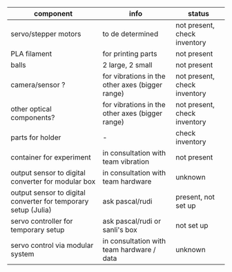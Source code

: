 | component | info | status |
| ------ | ------ | ------ |
| servo/stepper motors | to de determined | not present, check inventory |
| PLA filament | for printing parts | not present |
| balls | 2 large, 2 small | not present |
| camera/sensor ?| for vibrations in the other axes (bigger range) | not present, check inventory |
| other optical components?| for vibrations in the other axes (bigger range) | not present, check inventory |
| parts for holder  | - | check inventory |
| container for experiment | in consultation with team vibration | not present | 
| output sensor to digital converter for modular box | in consultation with team hardware | unknown |
| output sensor to digital converter for temporary setup (Julia) | ask pascal/rudi | present, not set up |
| servo controller for temporary setup | ask pascal/rudi or sanli's box |not set up|
| servo control via modular system | in consultation with team hardware / data | unknown |